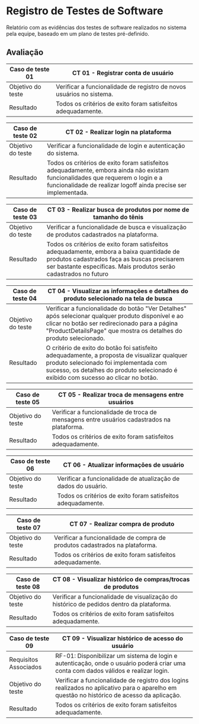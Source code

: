 # Registro de Testes de Software

Relatório com as evidências dos testes de software realizados no sistema pela equipe, baseado em um plano de testes pré-definido.

## Avaliação

|Caso de teste 01     | CT 01 - Registrar conta de usuário |
|-------|-------------------------
|Objetivo do teste| Verificar a funcionalidade de registro de novos usuários no sistema. |
| Resultado | Todos os critérios de exito foram satisfeitos adequadamente. | 

|Caso de teste 02     | CT 02 - Realizar login na plataforma |
|-------|-------------------------
|Objetivo do teste| Verificar a funcionalidade de login e autenticação do sistema. |
| Resultado | Todos os critérios de exito foram satisfeitos adequadamente, embora ainda não existam funcionalidades que requerem o login e a funcionalidade de realizar logoff ainda precise ser implementada. | 

|Caso de teste 03     | CT 03 - Realizar busca de produtos por nome de tamanho do tênis |
|-------|-------------------------
|Objetivo do teste| Verificar a funcionalidade de busca e visualização de produtos cadastrados na plataforma. |
| Resultado | Todos os critérios de exito foram satisfeitos adequadamente, embora a baixa quantidade de produtos cadastrados faça as buscas precisarem ser bastante específicas. Mais produtos serão cadastrados no futuro | 

|Caso de teste 04     | CT 04 - Visualizar as informações e detalhes do produto selecionado na tela de busca |
|-------|-------------------------
|Objetivo do teste| Verificar a funcionalidade do botão "Ver Detalhes" após selecionar qualquer produto disponível e ao clicar no botão ser redirecionado para a página "ProductDetailsPage" que mostra os detalhes do produto selecionado. |
| Resultado | O critério de exito do botão foi satisfeito adequadamente, a proposta de visualizar qualquer produto selecionado foi implementada com sucesso, os detalhes do produto selecionado é exibido com sucesso ao clicar no botão. | 

|Caso de teste 05     | CT 05 - Realizar troca de mensagens entre usuários |
|-------|-------------------------
|Objetivo do teste| Verificar a funcionalidade de troca de mensagens entre usuários cadastrados na plataforma. |
| Resultado | Todos os critérios de exito foram satisfeitos adequadamente. | 

|Caso de teste 06     | CT 06 - Atualizar informações de usuário |
|-------|-------------------------
|Objetivo do teste| Verificar a funcionalidade de atualização de dados do usuário. |
| Resultado | Todos os critérios de exito foram satisfeitos adequadamente. |

|Caso de teste 07     | CT 07 - Realizar compra de produto |
|-------|-------------------------
|Objetivo do teste| Verificar a funcionalidade de compra de produtos cadastrados na plataforma. |
| Resultado | Todos os critérios de exito foram satisfeitos adequadamente. |

|Caso de teste 08     | CT 08 - Visualizar histórico de compras/trocas de produtos |
|-------|-------------------------
|Objetivo do teste| Verificar a funcionalidade de visualização do histórico de pedidos dentro da plataforma. |
| Resultado | Todos os critérios de exito foram satisfeitos adequadamente. |

|Caso de teste 09     | CT 09 - Visualizar histórico de acesso do usuário |
|-------|-------------------------
|Requisitos Associados | RF-01: Disponibilizar um sistema de login e autenticação, onde o usuário poderá criar uma conta com dados válidos e realizar login.
|Objetivo do teste| Verificar a funcionalidade de registro dos logins realizados no aplicativo para o aparelho em questão no histórico de acesso da aplicação. |
| Resultado | Todos os critérios de exito foram satisfeitos adequadamente. |
